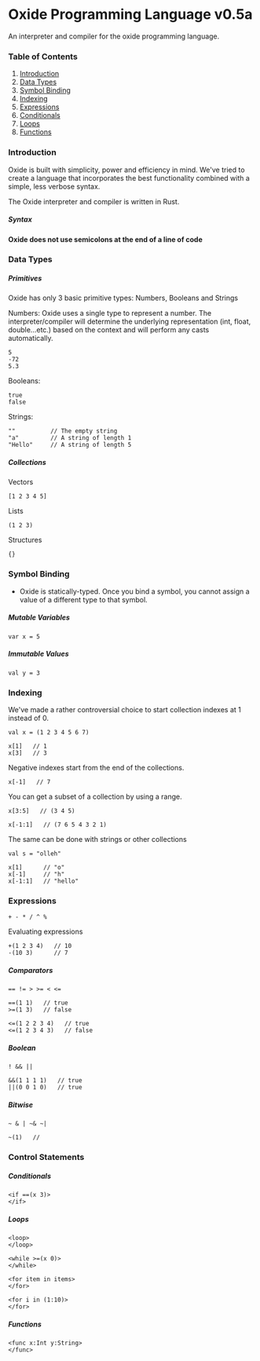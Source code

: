 # Oxide Programming Language v0.5a
An interpreter and compiler for the oxide programming language.

### Table of Contents
1. [Introduction](#introduction)
2. [Data Types](#data-types)
3. [Symbol Binding](#symbol-binding)
4. [Indexing](#indexing)
5. [Expressions](#expressions)
6. [Conditionals](#conditionals)
7. [Loops](#loops)
8. [Functions](#functions)

### Introduction
Oxide is built with simplicity, power and efficiency in mind.
We've tried to create a language that incorporates the best functionality combined with a simple, less verbose syntax.

The Oxide interpreter and compiler is written in Rust.

##### Syntax
**Oxide does not use semicolons at the end of a line of code**

### Data Types

##### Primitives
Oxide has only 3 basic primitive types: Numbers, Booleans and Strings

Numbers: Oxide uses a single type to represent a number. The interpreter/compiler will determine the underlying representation (int, float, double...etc.) based on the context and will perform any casts automatically.
```
5
-72
5.3
```

Booleans:
```
true
false
```

Strings:
```
""          // The empty string
"a"         // A string of length 1
"Hello"     // A string of length 5
```

##### Collections
Vectors
```
[1 2 3 4 5]
```

Lists
```
(1 2 3)
```

Structures
```
{}
```

### Symbol Binding
- Oxide is statically-typed. Once you bind a symbol, you cannot assign a value of a different type to that symbol.

##### Mutable Variables
```
var x = 5
```

##### Immutable Values
```
val y = 3
```

### Indexing
We've made a rather controversial choice to start collection indexes at 1 instead of 0.
```
val x = (1 2 3 4 5 6 7)

x[1]   // 1
x[3]   // 3
```
Negative indexes start from the end of the collections.
```
x[-1]   // 7
```
You can get a subset of a collection by using a range.
```
x[3:5]   // (3 4 5)
```

```
x[-1:1]   // (7 6 5 4 3 2 1)
```
The same can be done with strings or other collections
```
val s = "olleh"

x[1]      // "o"
x[-1]     // "h"
x[-1:1]   // "hello"
```

### Expressions
```
+ - * / ^ %
```
Evaluating expressions
```
+(1 2 3 4)   // 10
-(10 3)      // 7

```

##### Comparators
```
== != > >= < <=
```
```
==(1 1)   // true
>=(1 3)   // false
```
```
<=(1 2 2 3 4)   // true
<=(1 2 3 4 3)   // false
```

##### Boolean
```
! && ||
```
```
&&(1 1 1 1)   // true
||(0 0 1 0)   // true
```

##### Bitwise
```
~ & | ~& ~|
```
```
~(1)   //
```

### Control Statements

##### Conditionals
```
<if ==(x 3)>
</if>
```

##### Loops
```
<loop>
</loop>
```

```
<while >=(x 0)>
</while>
```

```
<for item in items>
</for>

<for i in (1:10)>
</for>
```

##### Functions
```
<func x:Int y:String>
</func>
```
